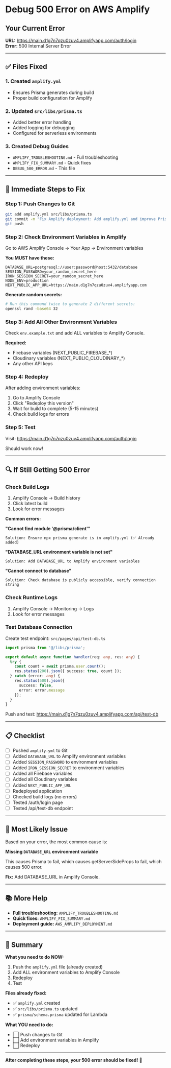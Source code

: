 # Debug 500 Error on AWS Amplify

## Your Current Error

**URL:** https://main.d1g7n7qzu0zuv4.amplifyapp.com/auth/login  
**Error:** 500 Internal Server Error

---

## ✅ Files Fixed

### 1. Created `amplify.yml`
- Ensures Prisma generates during build
- Proper build configuration for Amplify

### 2. Updated `src/libs/prisma.ts`
- Added better error handling
- Added logging for debugging
- Configured for serverless environments

### 3. Created Debug Guides
- `AMPLIFY_TROUBLESHOOTING.md` - Full troubleshooting
- `AMPLIFY_FIX_SUMMARY.md` - Quick fixes
- `DEBUG_500_ERROR.md` - This file

---

## 🚨 Immediate Steps to Fix

### Step 1: Push Changes to Git

```bash
git add amplify.yml src/libs/prisma.ts
git commit -m "Fix Amplify deployment: Add amplify.yml and improve Prisma config"
git push
```

### Step 2: Check Environment Variables in Amplify

Go to AWS Amplify Console → Your App → Environment variables

**You MUST have these:**

```env
DATABASE_URL=postgresql://user:password@host:5432/database
SESSION_PASSWORD=your_random_secret_here
IRON_SESSION_SECRET=your_random_secret_here
NODE_ENV=production
NEXT_PUBLIC_APP_URL=https://main.d1g7n7qzu0zuv4.amplifyapp.com
```

**Generate random secrets:**
```bash
# Run this command twice to generate 2 different secrets:
openssl rand -base64 32
```

### Step 3: Add All Other Environment Variables

Check `env.example.txt` and add ALL variables to Amplify Console.

**Required:**
- Firebase variables (NEXT_PUBLIC_FIREBASE_*)
- Cloudinary variables (NEXT_PUBLIC_CLOUDINARY_*)
- Any other API keys

### Step 4: Redeploy

After adding environment variables:
1. Go to Amplify Console
2. Click "Redeploy this version"
3. Wait for build to complete (5-15 minutes)
4. Check build logs for errors

### Step 5: Test

Visit: https://main.d1g7n7qzu0zuv4.amplifyapp.com/auth/login

Should work now!

---

## 🔍 If Still Getting 500 Error

### Check Build Logs

1. Amplify Console → Build history
2. Click latest build
3. Look for error messages

**Common errors:**

**"Cannot find module '@prisma/client'"**
```
Solution: Ensure npx prisma generate is in amplify.yml (✅ Already added)
```

**"DATABASE_URL environment variable is not set"**
```
Solution: Add DATABASE_URL to Amplify environment variables
```

**"Cannot connect to database"**
```
Solution: Check database is publicly accessible, verify connection string
```

### Check Runtime Logs

1. Amplify Console → Monitoring → Logs
2. Look for error messages

### Test Database Connection

Create test endpoint: `src/pages/api/test-db.ts`

```typescript
import prisma from '@/libs/prisma';

export default async function handler(req: any, res: any) {
  try {
    const count = await prisma.user.count();
    res.status(200).json({ success: true, count });
  } catch (error: any) {
    res.status(500).json({ 
      success: false, 
      error: error.message 
    });
  }
}
```

Push and test: https://main.d1g7n7qzu0zuv4.amplifyapp.com/api/test-db

---

## 📋 Checklist

- [ ] Pushed `amplify.yml` to Git
- [ ] Added `DATABASE_URL` to Amplify environment variables
- [ ] Added `SESSION_PASSWORD` to environment variables
- [ ] Added `IRON_SESSION_SECRET` to environment variables
- [ ] Added all Firebase variables
- [ ] Added all Cloudinary variables
- [ ] Added `NEXT_PUBLIC_APP_URL`
- [ ] Redeployed application
- [ ] Checked build logs (no errors)
- [ ] Tested /auth/login page
- [ ] Tested /api/test-db endpoint

---

## 🎯 Most Likely Issue

Based on your error, the most common cause is:

**Missing `DATABASE_URL` environment variable**

This causes Prisma to fail, which causes getServerSideProps to fail, which causes 500 error.

**Fix:** Add DATABASE_URL in Amplify Console.

---

## 📚 More Help

- **Full troubleshooting:** `AMPLIFY_TROUBLESHOOTING.md`
- **Quick fixes:** `AMPLIFY_FIX_SUMMARY.md`
- **Deployment guide:** `AWS_AMPLIFY_DEPLOYMENT.md`

---

## 🚀 Summary

**What you need to do NOW:**

1. Push the `amplify.yml` file (already created)
2. Add ALL environment variables to Amplify Console
3. Redeploy
4. Test

**Files already fixed:**
- ✅ `amplify.yml` created
- ✅ `src/libs/prisma.ts` updated
- ✅ `prisma/schema.prisma` updated for Lambda

**What YOU need to do:**
- ⬜ Push changes to Git
- ⬜ Add environment variables in Amplify
- ⬜ Redeploy

---

**After completing these steps, your 500 error should be fixed!** 🎉

